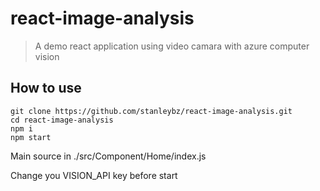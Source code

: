 # react-image-analysis

> A demo react application using video camara with azure computer vision

## How to use

```
git clone https://github.com/stanleybz/react-image-analysis.git
cd react-image-analysis
npm i
npm start
```

Main source in ./src/Component/Home/index.js

Change you VISION_API key before start
